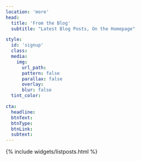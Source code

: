 ```yaml
---
location: 'more'
head:
  title: 'From the Blog'
  subtitle: "Latest Blog Posts, On the Homepage"

style:
  id: 'signup'
  class:
  media:
    img:
      url_path:
      pattern: false
      parallax: false
      overlay:
      blur: false
  tint_color: 

cta:
  headline:
  btnText:
  btnType:
  btnLink:
  subtext:
---
```


{% include widgets/listposts.html %}
